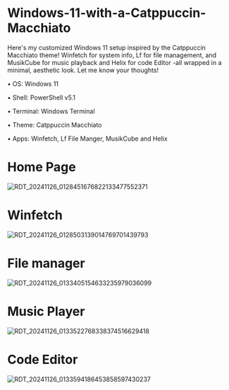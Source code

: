 # Windows-11-with-a-Catppuccin-Macchiato

Here's my customized Windows 11 setup inspired by the Catppuccin Macchiato theme! Winfetch for system info, Lf for file management, and MusikCube for music playback and Helix for code Editor -all wrapped in a minimal, aesthetic look. Let me know your thoughts!

• OS: Windows 11

• Shell: PowerShell v5.1

• Terminal: Windows Terminal

• Theme: Catppuccin Macchiato

• Apps: Winfetch, Lf File Manger, MusikCube and Helix


# Home Page
![RDT_20241126_0128451676822133477552371](https://github.com/user-attachments/assets/336ba5d7-e813-4a53-863a-874448013b7c)

# Winfetch
![RDT_20241126_0128503139014769701439793](https://github.com/user-attachments/assets/0f7677e2-f6a1-4e5a-8273-69c4deeda91a)

# File manager 
![RDT_20241126_0133405154633235979036099](https://github.com/user-attachments/assets/c1222ba7-6e20-4f9e-945d-21a1f8f6ed2c)

# Music Player
![RDT_20241126_0133522768338374516629418](https://github.com/user-attachments/assets/4d2da611-f88c-46a0-9651-1affa907e847)

# Code Editor 
![RDT_20241126_0133594186453858597430237](https://github.com/user-attachments/assets/836830fc-dfa0-4fad-8c68-0de5abe8fe27)


